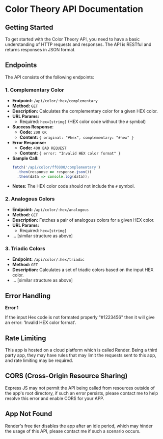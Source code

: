 # Color Theory API Documentation

## Getting Started

To get started with the Color Theory API, you need to have a basic understanding of HTTP requests and responses. The API is RESTful and returns responses in JSON format.

## Endpoints

The API consists of the following endpoints:

### 1. Complementary Color

- **Endpoint:** `/api/color/:hex/complementary`
- **Method:** `GET`
- **Description:** Calculates the complementary color for a given HEX color.
- **URL Params:**
  - Required: `hex=[string]` (HEX color code without the `#` symbol)
- **Success Response:**
  - **Code:** `200 OK`
  - **Content:** `{ original: "#hex", complementary: "#hex" }`
- **Error Response:**
  - **Code:** `400 BAD REQUEST`
  - **Content:** `{ error: "Invalid HEX color format" }`
- **Sample Call:**
  ```javascript
  fetch('/api/color/ff0000/complementary')
    .then(response => response.json())
    .then(data => console.log(data));
  ```
- **Notes:** The HEX color code should not include the `#` symbol.

### 2. Analogous Colors

- **Endpoint:** `/api/color/:hex/analogous`
- **Method:** `GET`
- **Description:** Fetches a pair of analogous colors for a given HEX color.
- **URL Params:**
  - Required: `hex=[string]`
- ... [similar structure as above]

### 3. Triadic Colors

- **Endpoint:** `/api/color/:hex/triadic`
- **Method:** `GET`
- **Description:** Calculates a set of triadic colors based on the input HEX color.
- ... [similar structure as above]

## Error Handling

**Error 1** 

If the input Hex code is not formated properly "#1223456" then it will give an error: 'Invalid HEX color format'.  

## Rate Limiting

This app is hosted on a cloud platform which is called Render. Being a third party app, they may have rules that may limit the requests sent to this app, and rate limiting may be required. 

## CORS (Cross-Origin Resource Sharing)

Express JS may not permit the API being called from resources outside of the app's root directory, if such an error persists, please contact me to help resolve this error and enable CORS for your APP. 

## App Not Found

Render's free tier disables the app after an idle period, which may hinder the usage of this API, please contact me if such a scenario occurs. 
